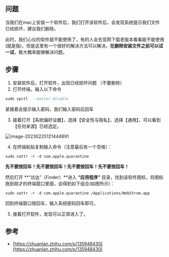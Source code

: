 ## 问题

当我们在mac上安装一个软件后，我们打开该软件后，会发现系统提示我们文件已经损坏，建议我们删除。

此时，我们心仪的软件就不能使用了，有的人会去官网下载老版本看看能不能使用(就是我)，但是这里有一个很好的解决方法可以解决，**在删除安装文件之前可以试一试**，极大概率能够解决问题。



## 步骤

1. 安装软件后，打开软件，出现已经损坏问题 （不要删除）
2. 打开终端，输入以下命令

```sql
sudo spctl  --master-disable
```

紧接着会提示输入密码，我们输入密码后回车



3. 接着打开【系统偏好设置】，选择【安全性与隐私】，选择【通用】，可以看到【任何来源】已经选定。

![image-20230225121444891](https://2290653824-github-io.oss-cn-hangzhou.aliyuncs.com/undefinedimage-20230225121444891.png)



4. 在终端粘贴复制输入命令（注意最后有一个空格）：

```text
sudo xattr -r -d com.apple.quarantine 
```

**先不要按回车！先不要按回车！先不要按回车！先不要按回车！**

然后打开 **“访达”（Finder）**进入 **“应用程序”** 目录，找到该软件图标，将图标拖到刚才的终端窗口里面，会得到如下组合(如图所示)：

```text
sudo xattr -r -d com.apple.quarantine /Applications/WebStrom.app
```

回到终端窗口按回车，输入系统密码回车即可。



5. 接着打开软件，发现可以正常进入了。





## 参考

- [https://zhuanlan.zhihu.com/p/135948430](https://zhuanlan.zhihu.com/p/135948430)


